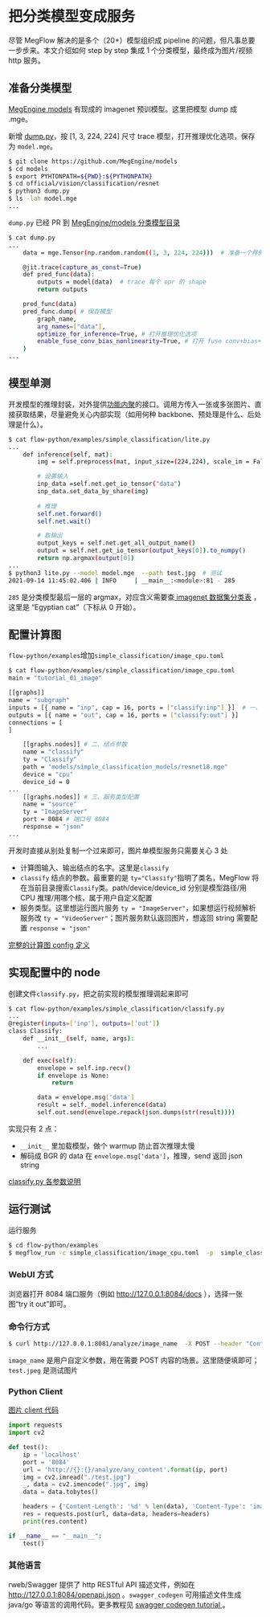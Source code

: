 # 把分类模型变成服务

尽管 MegFlow 解决的是多个（20+）模型组织成 pipeline 的问题，但凡事总要一步步来。本文介绍如何 step by step 集成 1 个分类模型，最终成为图片/视频 http 服务。

## 准备分类模型

[MegEngine models](https://github.com/MegEngine/models) 有现成的 imagenet 预训模型。这里把模型 dump 成 .mge。

新增 [dump.py](https://github.com/MegEngine/Models/blob/master/official/vision/classification/dump.py)，按 [1, 3, 224, 224] 尺寸 trace 模型，打开推理优化选项，保存为 `model.mge`。

```bash
$ git clone https://github.com/MegEngine/models
$ cd models
$ export PYHTONPATH=${PWD}:${PYTHONPATH}
$ cd official/vision/classification/resnet
$ python3 dump.py
$ ls -lah model.mge
...
```
`dump.py` 已经 PR 到 [MegEngine/models 分类模型目录](https://github.com/MegEngine/Models/tree/master/official/vision/classification)
```bash
$ cat dump.py
...
    data = mge.Tensor(np.random.random((1, 3, 224, 224)))  # 准备一个样例输入

    @jit.trace(capture_as_const=True)
    def pred_func(data):
        outputs = model(data)  # trace 每个 opr 的 shape
        return outputs

    pred_func(data)
    pred_func.dump( # 保存模型
        graph_name,
        arg_names=["data"],
        optimize_for_inference=True, # 打开推理优化选项
        enable_fuse_conv_bias_nonlinearity=True, # 打开 fuse conv+bias+ReLU pass 推理更快
    )
...
```

## 模型单测
开发模型的推理封装，对外提供[功能内聚](https://baike.baidu.com/item/%E9%AB%98%E5%86%85%E8%81%9A%E4%BD%8E%E8%80%A6%E5%90%88/5227009)的接口。调用方传入一张或多张图片、直接获取结果，尽量避免关心内部实现（如用何种 backbone、预处理是什么、后处理是什么）。

```bash
$ cat flow-python/examples/simple_classification/lite.py
...
    def inference(self, mat):
        img = self.preprocess(mat, input_size=(224,224), scale_im = False, mean=[103.530, 116.280, 123.675], std=[57.375, 57.120, 58.395])

        # 设置输入
        inp_data =self.net.get_io_tensor("data")
        inp_data.set_data_by_share(img)
        
        # 推理
        self.net.forward()
        self.net.wait()

        # 取输出
        output_keys = self.net.get_all_output_name()
        output = self.net.get_io_tensor(output_keys[0]).to_numpy()
        return np.argmax(output[0])
...
$ python3 lite.py --model model.mge  --path test.jpg  # 测试
2021-09-14 11:45:02.406 | INFO     | __main__:<module>:81 - 285
```

`285` 是分类模型最后一层的 argmax，对应含义需要查[ imagenet 数据集分类表](../../flow-python/examples/simple_classification/synset_words.txt) ，这里是 “Egyptian cat”（下标从 0 开始）。

##  配置计算图
`flow-python/examples`增加`simple_classification/image_cpu.toml`

```bash
$ cat flow-python/examples/simple_classification/image_cpu.toml
main = "tutorial_01_image"

[[graphs]]
name = "subgraph"
inputs = [{ name = "inp", cap = 16, ports = ["classify:inp"] }]  # 一、输入输出结点
outputs = [{ name = "out", cap = 16, ports = ["classify:out"] }]
connections = [
]

    [[graphs.nodes]] # 二、结点参数
    name = "classify"
    ty = "Classify"
    path = "models/simple_classification_models/resnet18.mge"
    device = "cpu"
    device_id = 0
...
    [[graphs.nodes]] # 三、服务类型配置
    name = "source"
    ty = "ImageServer"
    port = 8084 # 端口号 8084
    response = "json"
...
```
开发时直接从别处复制一个过来即可，图片单模型服务只需要关心 3 处
* 计算图输入、输出结点的名字。这里是`classify`
* `classify` 结点的参数。最重要的是 `ty="Classify"`指明了类名，MegFlow 将在当前目录搜索`Classify`类。path/device/device_id 分别是模型路径/用 CPU 推理/用哪个核，属于用户自定义配置
* 服务类型。这里想运行图片服务 `ty = "ImageServer"`，如果想运行视频解析服务改 `ty = "VideoServer"`；图片服务默认返回图片，想返回 string 需要配置 `response = "json"`

[完整的计算图 config 定义](appendix-A-graph-definition.zh.md)

## 实现配置中的 node

创建文件`classify.py`，把之前实现的模型推理调起来即可
```bash
$ cat flow-python/examples/simple_classification/classify.py
...
@register(inputs=['inp'], outputs=['out'])
class Classify:
    def __init__(self, name, args):
        ...

    def exec(self):
        envelope = self.inp.recv()
        if envelope is None:
            return

        data = envelope.msg['data']
        result = self._model.inference(data)
        self.out.send(envelope.repack(json.dumps(str(result))))
```
实现只有 2 点：
* `__init__` 里加载模型，做个 warmup 防止首次推理太慢
* 解码成 BGR 的 data 在 `envelope.msg['data']`，推理，send 返回 json string

[classify.py 各参数说明](appendix-B-python-plugin.zh.md)

## 运行测试

运行服务
```bash
$ cd flow-python/examples
$ megflow_run -c simple_classification/image_cpu.toml  -p  simple_classification
```

### WebUI 方式
浏览器打开 8084 端口服务（例如 http://127.0.0.1:8084/docs ），选择一张图“try it out”即可。

### 命令行方式
```bash
$ curl http://127.0.0.1:8081/analyze/image_name  -X POST --header "Content-Type:image/*"   --data-binary @test.jpeg
```

`image_name` 是用户自定义参数，用在需要 POST 内容的场景。这里随便填即可；`test.jpeg` 是测试图片

### Python Client

[图片 client 代码](../../flow-python/examples/misc/image_client.py)
```Python
import requests
import cv2

def test():
    ip = 'localhost'
    port = '8084'
    url = 'http://{}:{}/analyze/any_content'.format(ip, port)
    img = cv2.imread("./test.jpg")
    _, data = cv2.imencode(".jpg", img)
    data = data.tobytes()

    headers = {'Content-Length': '%d' % len(data), 'Content-Type': 'image/*'}
    res = requests.post(url, data=data, headers=headers)
    print(res.content)

if __name__ == "__main__":
    test()
```

### 其他语言
rweb/Swagger 提供了 http RESTful API 描述文件，例如在 http://127.0.0.1:8084/openapi.json 。`swagger_codegen` 可用描述文件生成 java/go 等语言的调用代码。更多教程见 [swagger codegen tutorial ](https://swagger.io/tools/swagger-codegen/)。
